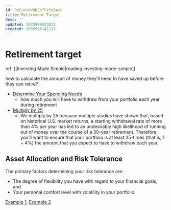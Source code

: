 ```yaml
---
id: ReEuVvKV8REsTFx5e54iu
title: Retirement Target
desc: ''
updated: 1635908922033
created: 1635906141112
---
```

# Retirement target

ref: [[Investing Made Simple|reading.investing-made-simple]]

how to calculate the amount of money they’ll need to have saved up before they can retire?

- [Determine Your Spending Needs](https://hyp.is/OiEwAjxNEeypO9v5pruzqw/docdrop.org/epub/Investing-Made-Simple_-Index-Fu---Mike-Piper-l6y6s.epub/?loc=text/part0013.html)
    - how much you will have to withdraw from your portfolio each year during retirement
- [Multiply by 25](https://hyp.is/Un3VujxNEey1B9cbCvhmRQ/docdrop.org/epub/Investing-Made-Simple_-Index-Fu---Mike-Piper-l6y6s.epub/?loc=text/part0013.html)
    - We multiply by 25 because multiple studies have shown that, based on historical U.S. market returns, a starting withdrawal rate of more than 4% per year has led to an undesirably high likelihood of running out of money over the course of a 30-year retirement. Therefore, you’ll want to ensure that your portfolio is at least 25-times (that is, 1 ÷ 4%) the amount that you expect to have to withdraw each year.

## Asset Allocation and Risk Tolerance

The primary factors determining your risk tolerance are:
- The degree of flexibility you have with regard to your financial goals, and
- Your personal comfort level with volatility in your portfolio.

[Example 1](https://hyp.is/AGSetjxOEeyzdiNSr_2OsA/docdrop.org/epub/Investing-Made-Simple_-Index-Fu---Mike-Piper-l6y6s.epub/?loc=text/part0017.html), [Example 2](https://hyp.is/FyxJyDxOEeye1pOw1SNk-Q/docdrop.org/epub/Investing-Made-Simple_-Index-Fu---Mike-Piper-l6y6s.epub/?loc=text/part0017.html)
